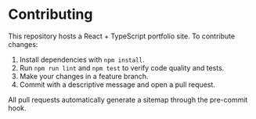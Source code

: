 # Contributing

This repository hosts a React + TypeScript portfolio site. To contribute changes:

1. Install dependencies with `npm install`.
2. Run `npm run lint` and `npm test` to verify code quality and tests.
3. Make your changes in a feature branch.
4. Commit with a descriptive message and open a pull request.

All pull requests automatically generate a sitemap through the pre-commit hook.

